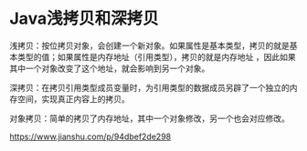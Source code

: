 # Java浅拷贝和深拷贝

浅拷贝：按位拷贝对象，会创建一个新对象。如果属性是基本类型，拷贝的就是基本类型的值；如果属性是内存地址（引用类型），拷贝的就是内存地址 ，因此如果其中一个对象改变了这个地址，就会影响到另一个对象。

深拷贝：在拷贝引用类型成员变量时，为引用类型的数据成员另辟了一个独立的内存空间，实现真正内容上的拷贝。

对象拷贝：简单的拷贝了内存地址，其中一个对象修改，另一个也会对应修改。

https://www.jianshu.com/p/94dbef2de298